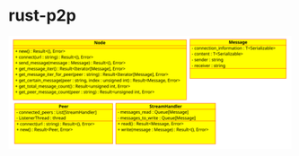 # rust-p2p

![alt text](https://github.com/rarebu/rust-p2p/raw/master/images/uml.png "UML Overview")
